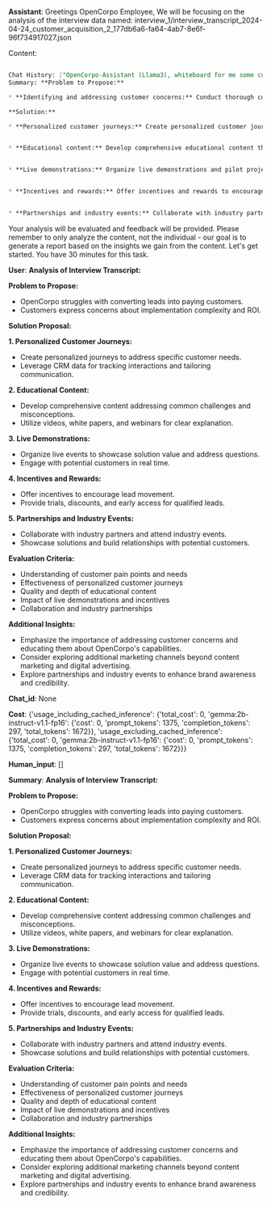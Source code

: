**Assistant**: Greetings OpenCorpo Employee, We will be focusing on the analysis of the interview data named: interview_1/interview_transcript_2024-04-24_customer_acquisition_2_177db6a6-fa64-4ab7-8e6f-96f734917027.json 


 Content: 

 ```md

 Chat History: ["OpenCorpo-Assistant (Llama3), whiteboard for me some customer acquisition. Propose a solution for OpenCorpo specific solutions. I will evaluate your answers and give my feedback, then propose a problem to you. You will answer and I will evaluate. Let's now begin. You have 30 minutes.", "**Solution for OpenCorpo's Customer Acquisition:**\n\n**1. Content Marketing:**\n* Create informative and engaging content targeted at businesses seeking OpenCorpo solutions.\n* Develop webinars, ebooks, and white papers that address industry challenges and showcase OpenCorpo's capabilities.\n* Leverage social media platforms to share valuable insights and industry updates.\n\n\n**2. Targeted Digital Advertising:**\n* Utilize Google Ads and other platforms to reach businesses actively seeking OpenCorpo solutions.\n* Leverage retargeting campaigns to engage with potential customers who have previously shown interest in OpenCorpo's products.\n\n\n**3. Strategic Partnerships:**\n* Establish partnerships with industry leaders, consultants, and integrators who align with OpenCorpo's target audience.\n* Leverage these partnerships to promote OpenCorpo's solutions and gain credibility within the industry.\n\n\n**4. Customer Education and Training:**\n* Offer free consultations and training sessions to educate potential customers about OpenCorpo's products and their benefits.\n* Provide comprehensive documentation and support materials to ensure customers have a successful implementation of OpenCorpo.\n\n\n**Problem to Propose:**\n\n* Develop a comprehensive customer acquisition strategy that leverages a combination of content marketing, digital advertising, strategic partnerships, and customer education initiatives to acquire high-quality leads and drive revenue growth for OpenCorpo.", "Excellent solution! You have provided a well-rounded approach to acquiring new customers for OpenCorpo. Here's my feedback:\n\n**Content Marketing:** Your suggestion to create informative and engaging content is spot on. It's essential to establish OpenCorpo as a thought leader in the industry by creating valuable resources that address industry challenges.\n\n**Targeted Digital Advertising:** I agree that targeted digital advertising can be an effective way to reach businesses actively seeking OpenCorpo solutions. However, it may also be beneficial to explore other channels such as LinkedIn ads or native advertising on relevant platforms.\n\n**Strategic Partnerships:** Building partnerships with industry leaders and consultants can help establish credibility and trust among potential customers. I would recommend identifying key partners who share OpenCorpo's values and have a similar target audience in mind.\n\n**Customer Education and Training:** Offering free consultations, training sessions, and comprehensive documentation will not only educate potential customers but also provide a high-touch experience that builds trust with OpenCorpo.\n\nNow, let's propose a problem to you:\n\n* OpenCorpo is struggling to convert leads into paying customers. The sales team reports that many prospects are interested in the solutions but are hesitant to commit due to concerns about implementation complexity and ROI. What strategies would you implement to address these pain points and increase conversion rates?\n\nPlease respond with your suggested solution!", "**Problem to Propose:**\n\n* **Identifying and addressing customer concerns:** Conduct thorough customer research to understand the specific pain points and concerns faced by potential OpenCorpo customers. Develop targeted communication strategies that address these concerns and highlight the ease and benefits of implementing OpenCorpo's solutions.\n\n**Solution:**\n\n* **Personalized customer journeys:** Create personalized customer journeys that map the lead's journey and address their specific needs. Leverage CRM data to track customer interactions and tailor communication accordingly.\n\n\n* **Educational content:** Develop comprehensive educational content that addresses the challenges and misconceptions customers may have about OpenCorpo's solutions. Create videos, white papers, and webinars that provide clear and concise explanations of how OpenCorpo can solve their problems.\n\n\n* **Live demonstrations:** Organize live demonstrations and pilot projects to showcase the value of OpenCorpo's solutions firsthand. Engage with potential customers and address their questions and concerns in real time.\n\n\n* **Incentives and rewards:** Offer incentives and rewards to encourage qualified leads to move further in the sales process. This could include free trials, discounts, or early access to new features.\n\n\n* **Partnerships and industry events:** Collaborate with industry partners and attend industry events to showcase OpenCorpo's solutions and build relationships with potential customers."] 
 Summary: **Problem to Propose:**

* **Identifying and addressing customer concerns:** Conduct thorough customer research to understand the specific pain points and concerns faced by potential OpenCorpo customers. Develop targeted communication strategies that address these concerns and highlight the ease and benefits of implementing OpenCorpo's solutions.

**Solution:**

* **Personalized customer journeys:** Create personalized customer journeys that map the lead's journey and address their specific needs. Leverage CRM data to track customer interactions and tailor communication accordingly.


* **Educational content:** Develop comprehensive educational content that addresses the challenges and misconceptions customers may have about OpenCorpo's solutions. Create videos, white papers, and webinars that provide clear and concise explanations of how OpenCorpo can solve their problems.


* **Live demonstrations:** Organize live demonstrations and pilot projects to showcase the value of OpenCorpo's solutions firsthand. Engage with potential customers and address their questions and concerns in real time.


* **Incentives and rewards:** Offer incentives and rewards to encourage qualified leads to move further in the sales process. This could include free trials, discounts, or early access to new features.


* **Partnerships and industry events:** Collaborate with industry partners and attend industry events to showcase OpenCorpo's solutions and build relationships with potential customers. 
``` 


 Your analysis will be evaluated and feedback will be provided. Please remember to only analyze the content, not the individual - our goal is to generate a report based on the insights we gain from the content. Let's get started. You have 30 minutes for this task.

**User**: **Analysis of Interview Transcript:**

**Problem to Propose:**

* OpenCorpo struggles with converting leads into paying customers.
* Customers express concerns about implementation complexity and ROI.

**Solution Proposal:**

**1. Personalized Customer Journeys:**
- Create personalized journeys to address specific customer needs.
- Leverage CRM data for tracking interactions and tailoring communication.

**2. Educational Content:**
- Develop comprehensive content addressing common challenges and misconceptions.
- Utilize videos, white papers, and webinars for clear explanation.

**3. Live Demonstrations:**
- Organize live events to showcase solution value and address questions.
- Engage with potential customers in real time.

**4. Incentives and Rewards:**
- Offer incentives to encourage lead movement.
- Provide trials, discounts, and early access for qualified leads.

**5. Partnerships and Industry Events:**
- Collaborate with industry partners and attend industry events.
- Showcase solutions and build relationships with potential customers.

**Evaluation Criteria:**

* Understanding of customer pain points and needs
* Effectiveness of personalized customer journeys
* Quality and depth of educational content
* Impact of live demonstrations and incentives
* Collaboration and industry partnerships

**Additional Insights:**

* Emphasize the importance of addressing customer concerns and educating them about OpenCorpo's capabilities.
* Consider exploring additional marketing channels beyond content marketing and digital advertising.
* Explore partnerships and industry events to enhance brand awareness and credibility.

**Chat_id**: None

**Cost**: {'usage_including_cached_inference': {'total_cost': 0, 'gemma:2b-instruct-v1.1-fp16': {'cost': 0, 'prompt_tokens': 1375, 'completion_tokens': 297, 'total_tokens': 1672}}, 'usage_excluding_cached_inference': {'total_cost': 0, 'gemma:2b-instruct-v1.1-fp16': {'cost': 0, 'prompt_tokens': 1375, 'completion_tokens': 297, 'total_tokens': 1672}}}

**Human_input**: []

**Summary**: **Analysis of Interview Transcript:**

**Problem to Propose:**

* OpenCorpo struggles with converting leads into paying customers.
* Customers express concerns about implementation complexity and ROI.

**Solution Proposal:**

**1. Personalized Customer Journeys:**
- Create personalized journeys to address specific customer needs.
- Leverage CRM data for tracking interactions and tailoring communication.

**2. Educational Content:**
- Develop comprehensive content addressing common challenges and misconceptions.
- Utilize videos, white papers, and webinars for clear explanation.

**3. Live Demonstrations:**
- Organize live events to showcase solution value and address questions.
- Engage with potential customers in real time.

**4. Incentives and Rewards:**
- Offer incentives to encourage lead movement.
- Provide trials, discounts, and early access for qualified leads.

**5. Partnerships and Industry Events:**
- Collaborate with industry partners and attend industry events.
- Showcase solutions and build relationships with potential customers.

**Evaluation Criteria:**

* Understanding of customer pain points and needs
* Effectiveness of personalized customer journeys
* Quality and depth of educational content
* Impact of live demonstrations and incentives
* Collaboration and industry partnerships

**Additional Insights:**

* Emphasize the importance of addressing customer concerns and educating them about OpenCorpo's capabilities.
* Consider exploring additional marketing channels beyond content marketing and digital advertising.
* Explore partnerships and industry events to enhance brand awareness and credibility.

